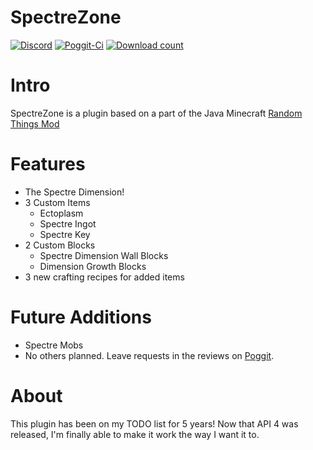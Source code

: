 # SpectreZone
[![Discord](https://img.shields.io/badge/chat-on%20discord-7289da.svg)](https://discord.gg/tZQMhBQ)
[![Poggit-Ci](https://poggit.pmmp.io/ci.shield/jasonwynn10/SpectreZone/SpectreZone)](https://poggit.pmmp.io/ci/jasonwynn10/SpectreZone/SpectreZone)
[![Download count](https://poggit.pmmp.io/shield.dl.total/SpectreZone)](https://poggit.pmmp.io/p/SpectreZone)

# Intro
SpectreZone is a plugin based on a part of the Java Minecraft [Random Things Mod](https://github.com/DanielKilgallon/Random-Things)

# Features
* The Spectre Dimension!
* 3 Custom Items
  * Ectoplasm
  * Spectre Ingot
  * Spectre Key
* 2 Custom Blocks
  * Spectre Dimension Wall Blocks
  * Dimension Growth Blocks
* 3 new crafting recipes for added items

# Future Additions
* Spectre Mobs
* No others planned. Leave requests in the reviews on [Poggit](https://poggit.pmmp.io/p/SpectreZone).

# About
This plugin has been on my TODO list for 5 years! Now that API 4 was released, I'm finally able to make it work the way I want it to.
